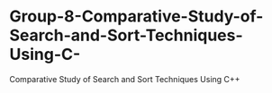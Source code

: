 # Group-8-Comparative-Study-of-Search-and-Sort-Techniques-Using-C-
Comparative Study of Search and Sort Techniques Using C++
